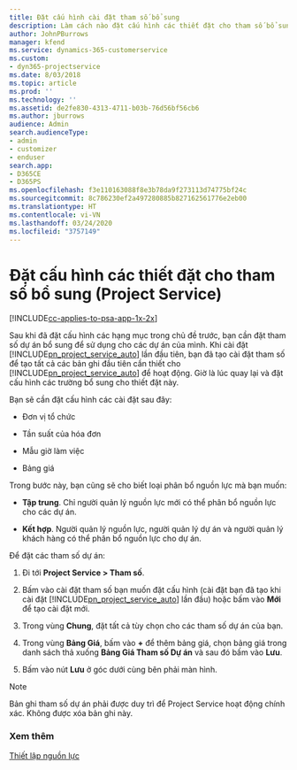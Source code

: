 ```yaml
---
title: Đặt cấu hình cài đặt tham số bổ sung
description: Làm cách nào đặt cấu hình các thiết đặt cho tham số bổ sung trong Project Service
author: JohnPBurrows
manager: kfend
ms.service: dynamics-365-customerservice
ms.custom:
- dyn365-projectservice
ms.date: 8/03/2018
ms.topic: article
ms.prod: ''
ms.technology: ''
ms.assetid: de2fe830-4313-4711-b03b-76d56bf56cb6
ms.author: jburrows
audience: Admin
search.audienceType:
- admin
- customizer
- enduser
search.app:
- D365CE
- D365PS
ms.openlocfilehash: f3e110163088f8e3b78da9f273113d74775bf24c
ms.sourcegitcommit: 8c786230ef2a497280885b827162561776e2eb00
ms.translationtype: HT
ms.contentlocale: vi-VN
ms.lasthandoff: 03/24/2020
ms.locfileid: "3757149"
---
```

# <a name="configure-additional-parameter-settings-project-service"></a>Đặt cấu hình các thiết đặt cho tham số bổ sung (Project Service)

[!INCLUDE[cc-applies-to-psa-app-1x-2x](../includes/cc-applies-to-psa-app-1x-2x.md)]

Sau khi đã đặt cấu hình các hạng mục trong chủ đề trước, bạn cần đặt tham số dự án bổ sung để sử dụng cho các dự án của mình. Khi cài đặt [!INCLUDE[pn_project_service_auto](../includes/pn-project-service-auto.md)] lần đầu tiên, bạn đã tạo cài đặt tham số để tạo tất cả các bản ghi đầu tiên cần thiết cho [!INCLUDE[pn_project_service_auto](../includes/pn-project-service-auto.md)] để hoạt động. Giờ là lúc quay lại và đặt cấu hình các trường bổ sung cho thiết đặt này.  
  
 Bạn sẽ cần đặt cấu hình các cài đặt sau đây:  
  
-   Đơn vị tổ chức  
  
-   Tần suất của hóa đơn  
  
-   Mẫu giờ làm việc  
  
-   Bảng giá  
 
Trong bước này, bạn cũng sẽ cho biết loại phân bổ nguồn lực mà bạn muốn:  
  
- **Tập trung**. Chỉ người quản lý nguồn lực mới có thể phân bổ nguồn lực cho các dự án.  
  
- **Kết hợp**. Người quản lý nguồn lực, người quản lý dự án và người quản lý khách hàng có thể phân bổ nguồn lực cho dự án.  
  
 
Để đặt các tham số dự án:  
  
1. Đi tới **Project Service > Tham số**.  
  
2. Bấm vào cài đặt tham số bạn muốn đặt cấu hình (cài đặt bạn đã tạo khi cài đặt [!INCLUDE[pn_project_service_auto](../includes/pn-project-service-auto.md)] lần đầu) hoặc bấm vào **Mới** để tạo cài đặt mới.  
  
3. Trong vùng **Chung**, đặt tất cả tùy chọn cho các tham số dự án của bạn.  
  
4. Trong vùng **Bảng Giá**, bấm vào **+** để thêm bảng giá, chọn bảng giá trong danh sách thả xuống **Bảng Giá Tham số Dự án** và sau đó bấm vào **Lưu**.  
  
5. Bấm vào nút **Lưu** ở góc dưới cùng bên phải màn hình.  

> [!NOTE]
> Bản ghi tham số dự án phải được duy trì để Project Service hoạt động chính xác. Không được xóa bản ghi này.

### <a name="see-also"></a>Xem thêm  
 [Thiết lập nguồn lực](../project-service/set-up-resources.md)
